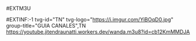 #EXTM3U

#EXTINF:-1 tvg-id="TN" tvg-logo="https://i.imgur.com/YiBOqD0.jpg" group-title="GUIA CANALES",TN 
https://youtube.jitendraunatti.workers.dev/wanda.m3u8?id=cb12KmMMDJA


